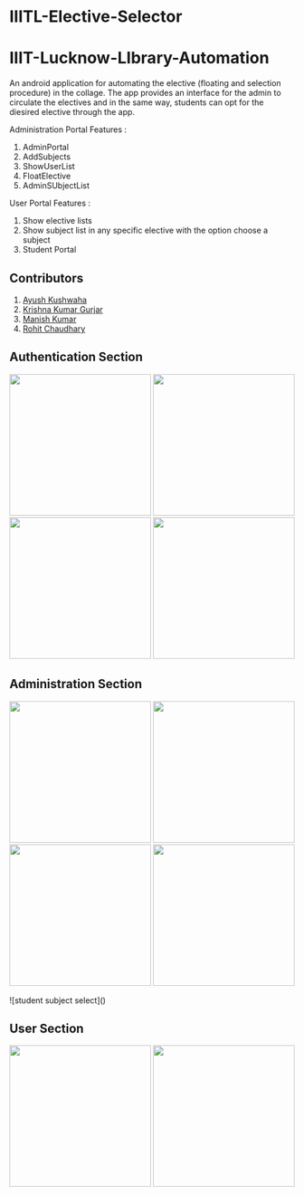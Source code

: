 # IIITL-Elective-Selector

# IIIT-Lucknow-LIbrary-Automation
An android application for automating the elective (floating and selection procedure) in the collage. The app provides an interface for the admin to circulate the electives and in the same way, students can opt for the diesired elective through the app.

Administration Portal Features : 
 1. AdminPortal
 2. AddSubjects
 3. ShowUserList
 4. FloatElective
 5. AdminSUbjectList

User Portal Features :
 1. Show elective lists
 2. Show subject list in any specific elective with the option choose a subject
 3. Student Portal

## Contributors
1. [Ayush Kushwaha](https://github.com/knight-r)
2. [Krishna Kumar Gurjar](https://github.com/KRISHNA8824)
3. [Manish Kumar](https://github.com/maku123)
4. [Rohit Chaudhary](https://github.com/Rohitchoudhary12)


## Authentication Section

<p float="middle">
 <img src="https://user-images.githubusercontent.com/54670079/203905974-a279f53c-6695-43bb-be95-ce784c9b7d3d.jpg" width="250" /> <!-- Homw page -->
 <img src="https://user-images.githubusercontent.com/54670079/203906294-351d68d2-5871-4c7a-b920-222a6cc4128e.jpg" width="250" /> <!-- Student Login Page-->
 <img src="https://user-images.githubusercontent.com/54670079/203906757-6969c428-b2eb-4b4a-b9ed-5ffbcc4627cd.jpg" width="250" /> <!-- Fill new student details-->
 <img src="https://user-images.githubusercontent.com/54670079/203906459-80835692-00d3-4f24-83fd-dd91dfbb5a3e.jpg" width="250" /> <!-- Admin Login Page -->
</p>


## Administration Section
<p float="middle">
 <img src="https://user-images.githubusercontent.com/54670079/203906956-ef121b55-5714-490c-983e-8459ccf93daf.jpg" width="250" /> <!-- Admin batch select-->
 <img src="https://user-images.githubusercontent.com/54670079/203907423-168ab7f9-e729-4809-abd8-c2271a11641e.jpg" width="250" /> <!-- Show elective list with add elective button and float and delete any elective buttons -->
 <img src="https://user-images.githubusercontent.com/54670079/203907674-436c0b7e-f165-4e88-ad04-eefdc276738c.jpg" width="250" /> <!-- Add book details -->
 <img src="https://user-images.githubusercontent.com/54670079/203907991-42e6a425-1ed1-446d-a614-1560c199ca48.jpg" width="250" /> <!-- Show elective list -->
 
</p>
![student subject select]()




## User Section
<p float="middle">
 <img src="https://user-images.githubusercontent.com/54670079/203908183-c4a7f047-0b6d-43d1-8bb0-2b55877356c2.jpg" width="250" /> <!-- Elective List -->
 <img src="https://user-images.githubusercontent.com/54670079/203908295-28ae86f5-eb12-409f-8779-94ce27851503.jpg" width="250" /> <!-- Subject list with option to choose any subject -->
 
</p>
